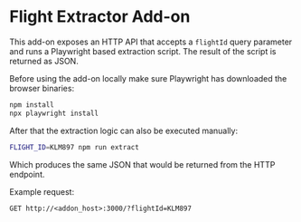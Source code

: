 # Flight Extractor Add-on

This add-on exposes an HTTP API that accepts a `flightId` query parameter and runs
a Playwright based extraction script. The result of the script is returned as JSON.

Before using the add-on locally make sure Playwright has downloaded the browser
binaries:

```bash
npm install
npx playwright install
```

After that the extraction logic can also be executed manually:

```bash
FLIGHT_ID=KLM897 npm run extract
```

Which produces the same JSON that would be returned from the HTTP endpoint.

Example request:
```
GET http://<addon_host>:3000/?flightId=KLM897
```
